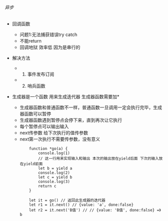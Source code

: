 ###### 异步
- 回调函数
  - 问题1:无法捕获错误try catch
  - 不能return
  - 回调地狱 效率低 因为是串行的

 - 解决方法
   - 1. 事件发布订阅
   - 2. 哨兵函数

- 生成器是一个函数 用来生成迭代器 生成器函数需要加*
  - 生成器函数和普通函数不一样，普通函数一旦调用一定会执行完毕，生成器函数可以暂停
  - 生成器函数遇到暂停点会停下来，直到再次让它执行
  - 每个暂停点可以输出输入
  - next传参数 给下次执行的值传参数
  - next第一次执行不需要传参数，没有意义
    ```
        function *go(a) {
            console.log(1)
            // 这一行用来实现输入和输出 本次的输出放在yield后面 下次的输入放在yield前面
            let b = yield a
            console.log(2)
            let c = yield b
            console.log(3)
            return c
        }

        let it = go() // 返回此生成器的迭代器
        let r1 = it.next() // {value: 'a', done:false}
        let r2 = it.next('B值') // // {value: 'B值', done:false} =》 b
       
    ```